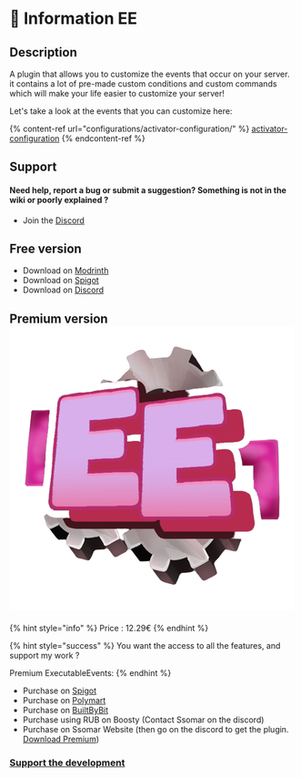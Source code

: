 # 📌 Information EE

## Description

A plugin that allows you to customize the events that occur on your server. it contains a lot of pre-made custom conditions and custom commands which will make your life easier to customize your server!

Let's take a look at the events that you can customize here:&#x20;

{% content-ref url="configurations/activator-configuration/" %}
[activator-configuration](configurations/activator-configuration/)
{% endcontent-ref %}

## Support

#### Need help, report a bug or submit a suggestion? Something is not in the wiki or poorly explained ?

* Join the [Discord](https://discord.com/invite/TRmSwJaYNv)

## Free version

* Download on [Modrinth](https://modrinth.com/plugin/executableevents)
* Download on [Spigot](https://www.spigotmc.org/resources/custom-events-plugin-executableevents.107622/)
* Download on [Discord](https://discord.com/channels/701066025516531753/1344653581789167737)

## Premium version <img src="../.gitbook/assets/Executable_Events_Icon-removebg-preview.png" alt="" data-size="line">

{% hint style="info" %}
Price : 12.29€
{% endhint %}

{% hint style="success" %}
You want the access to all the features, and support my work ?

Premium ExecutableEvents:
{% endhint %}

* Purchase on [Spigot](https://www.spigotmc.org/resources/%E2%AD%90-executableevents-%E2%AD%90-customize-your-events-very-easily.106537/)
* Purchase on [Polymart](https://polymart.org/resource/executableevents.3198)
* Purchase on [BuiltByBit](https://builtbybit.com/resources/executable-events.30657/)
* Purchase using RUB on Boosty (Contact Ssomar on the discord)
* Purchase on Ssomar Website (then go on the discord to get the plugin.[ Download Premium](https://discord.com/channels/701066025516531753/1134158681769005076))

### [Support the development](https://buy.stripe.com/aEU7sX66l3O82MUdQT)
